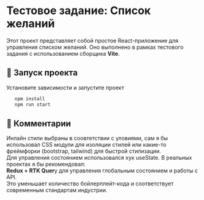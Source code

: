 
# Тестовое задание: Список желаний

Этот проект представляет собой простое React-приложение для управления списком желаний. Оно выполнено в рамках тестового задания с использованием сборщика **Vite**.

## 🚀 Запуск проекта
Установите зависимости и запустите проект
```bash
   npm install
   npm run start
```
## 📝 Комментарии 
Инлайн стили выбраны в соовтетствии с уловиями, сам я бы использовал CSS модули для изоляции стилей или какие-то фреймфорки (bootstrap, tailwind) для быстрой стилизации.  
Для управления состоянием использовался хук useState. В реальных проектах я бы рекомендовал:  
**Redux + RTK Quer**y для управления глобальным состоянием и работы с API.  
Это уменьшает количество бойлерплейт-кода и соответствует современным стандартам индустрии.

